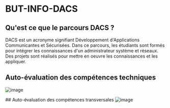 # BUT-INFO-DACS

## Qu'est ce que le parcours DACS ? 

DACS est un acronyme signifiant Développement d'Applications Communicantes et Sécurisées. Dans ce parcours, les étudiants sont formés pour intégrer les connaissances d'un administrateur système et réseaux. Des projets sont réalisés pour mettre en oeuvre les connaissances et les appliquer.  

## Auto-évaluation des compétences techniques 
![image](https://github.com/Almasty007/BUT-INFO-DACS/assets/92909356/820937af-e42d-4cf8-b4be-a9a7b202a597)



## Auto-évaluation des compétences transversales 
![image](https://github.com/Almasty007/BUT-INFO-DACS/assets/92909356/145db775-8838-46e0-b153-b9d6f81f56a6)

